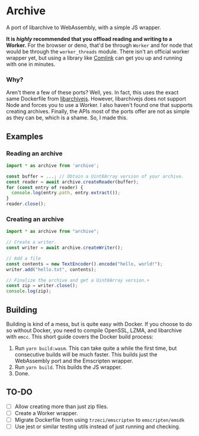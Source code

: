 # Archive

A port of libarchive to WebAssembly, with a simple JS wrapper.

**It is _highly_ recommended that you offload reading and writing to a Worker.** For the browser or deno, that'd be through `Worker` and for node that would be through the `worker_threads` module. There isn't an official worker wrapper yet, but using a library like [Comlink](https://github.com/GoogleChromeLabs/comlink) can get you up and running with one in minutes.

### Why?

Aren't there a few of these ports? Well, yes. In fact, this uses the exact same Dockerfile from [libarchivejs](https://github.com/nika-begiashvili/libarchivejs). However, libarchivejs does not support Node and forces you to use a Worker. I also haven't found one that supports creating archives. Finally, the APIs most of the ports offer are not as simple as they can be, which is a shame. So, I made this.

## Examples

### Reading an archive

```js
import * as archive from 'archive';

const buffer = ...; // Obtain a Uint8Array version of your archive.
const reader = await archive.createReader(buffer);
for (const entry of reader) {
  console.log(entry.path, entry.extract());
}
reader.close();
```

### Creating an archive

```js
import * as archive from "archive";

// Create a writer.
const writer = await archive.createWriter();

// Add a file
const contents = new TextEncoder().encode("hello, world!");
writer.add("hello.txt", contents);

// Finalize the archive and get a Uint8Array version.+
const zip = writer.close();
console.log(zip);
```

## Building

Building is kind of a mess, but is quite easy with Docker. If you choose to do so without Docker, you need to compile OpenSSL, LZMA, and libarchive with `emcc`. This short guide covers the Docker build process:

1. Run `yarn build:wasm`. This can take quite a while the first time, but consecutive builds will be much faster. This builds just the WebAssembly port and the Emscripten wrapper.
2. Run `yarn build`. This builds the JS wrapper.
3. Done.

## TO-DO

- [ ] Allow creating more than just zip files.
- [ ] Create a Worker wrapper.
- [ ] Migrate Dockerfile from using `trzeci/emscripten` to `emscripten/emsdk`
- [ ] Use jest or similar testing utils instead of just running and checking.
